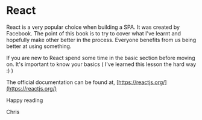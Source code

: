 # React

React is a very popular choice when building a SPA. It was created by Facebook. The point of this book is to try to cover what I've learnt and hopefully make other better in the process. Everyone benefits from us being better at using something.



If you are new to React spend some time in the basic section before moving on. It's important to know your basics \( I've learned this lesson the hard way :\) \)



The official documentation can be found at, [https://reactjs.org/](https://reactjs.org/)



Happy reading

Chris

